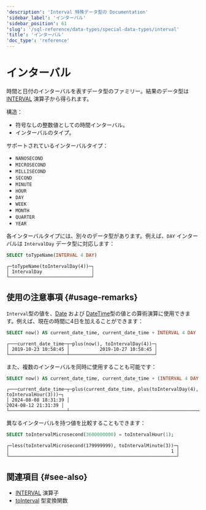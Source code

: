 ```yaml
---
'description': 'Interval 特殊データ型の Documentation'
'sidebar_label': 'インターバル'
'sidebar_position': 61
'slug': '/sql-reference/data-types/special-data-types/interval'
'title': 'インターバル'
'doc_type': 'reference'
---
```



# インターバル

時間と日付のインターバルを表すデータ型のファミリー。結果のデータ型は [INTERVAL](/sql-reference/operators#interval) 演算子から得られます。

構造：

- 符号なしの整数値としての時間インターバル。
- インターバルのタイプ。

サポートされているインターバルタイプ：

- `NANOSECOND`
- `MICROSECOND`
- `MILLISECOND`
- `SECOND`
- `MINUTE`
- `HOUR`
- `DAY`
- `WEEK`
- `MONTH`
- `QUARTER`
- `YEAR`

各インターバルタイプには、別々のデータ型があります。例えば、`DAY` インターバルは `IntervalDay` データ型に対応します：

```sql
SELECT toTypeName(INTERVAL 4 DAY)
```

```text
┌─toTypeName(toIntervalDay(4))─┐
│ IntervalDay                  │
└──────────────────────────────┘
```

## 使用の注意事項 {#usage-remarks}

`Interval`型の値を、[Date](../../../sql-reference/data-types/date.md) および [DateTime](../../../sql-reference/data-types/datetime.md)型の値との算術演算に使用できます。例えば、現在の時間に4日を加えることができます：

```sql
SELECT now() AS current_date_time, current_date_time + INTERVAL 4 DAY
```

```text
┌───current_date_time─┬─plus(now(), toIntervalDay(4))─┐
│ 2019-10-23 10:58:45 │           2019-10-27 10:58:45 │
└─────────────────────┴───────────────────────────────┘
```

また、複数のインターバルを同時に使用することも可能です：

```sql
SELECT now() AS current_date_time, current_date_time + (INTERVAL 4 DAY + INTERVAL 3 HOUR)
```

```text
┌───current_date_time─┬─plus(current_date_time, plus(toIntervalDay(4), toIntervalHour(3)))─┐
│ 2024-08-08 18:31:39 │                                                2024-08-12 21:31:39 │
└─────────────────────┴────────────────────────────────────────────────────────────────────┘
```

異なるインターバルを持つ値を比較することもできます：

```sql
SELECT toIntervalMicrosecond(3600000000) = toIntervalHour(1);
```

```text
┌─less(toIntervalMicrosecond(179999999), toIntervalMinute(3))─┐
│                                                           1 │
└─────────────────────────────────────────────────────────────┘
```

## 関連項目 {#see-also}

- [INTERVAL](/sql-reference/operators#interval) 演算子
- [toInterval](/sql-reference/functions/type-conversion-functions#tointervalyear) 型変換関数
